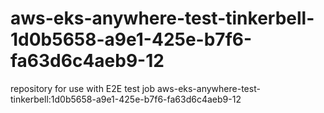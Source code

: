 # aws-eks-anywhere-test-tinkerbell-1d0b5658-a9e1-425e-b7f6-fa63d6c4aeb9-12
repository for use with E2E test job aws-eks-anywhere-test-tinkerbell:1d0b5658-a9e1-425e-b7f6-fa63d6c4aeb9-12
